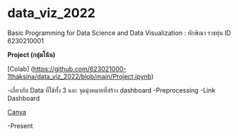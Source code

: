# data_viz_2022
Basic Programming for Data Science and Data Visualization : ทักษิณา ราชหุ่น ID 6230210001

**Project (กลุ่มโน้น)**

[Colab] (https://github.com/623021000-1thaksina/data_viz_2022/blob/main/Project.ipynb)
  
  -เกี่ยวกับ Data ที่ใช้ทั้ง 3 และ จุดมุ่งหมายที่สร้าง dashboard
  -Preprocessing
  -Link Dashboard
  
 [Canva](https://github.com/623021000-1thaksina/data_viz_2022/blob/main/Project-Group.pdf)

-Present
